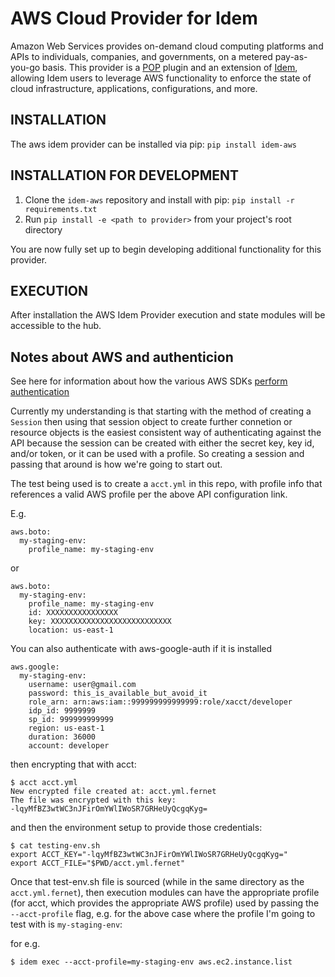 # AWS Cloud Provider for Idem

Amazon Web Services provides on-demand cloud computing platforms and APIs to individuals, companies, and governments,
on a metered pay-as-you-go basis. This provider is a [POP](https://gitlab.com/saltstack/pop/pop) plugin and an
extension of [Idem](https://gitlab.com/saltstack/pop/idem), allowing Idem users to leverage AWS functionality to enforce
the state of cloud infrastructure, applications, configurations, and more.

## INSTALLATION
The aws idem provider can be installed via pip:
`pip install idem-aws`

## INSTALLATION FOR DEVELOPMENT
1. Clone the `idem-aws` repository and install with pip:
`pip install -r requirements.txt`
2. Run `pip install -e <path to provider>` from your project's root directory

You are now fully set up to begin developing additional functionality for this provider.

## EXECUTION
After installation the AWS Idem Provider execution and state modules will be accessible to the hub.


## Notes about AWS and authenticion

See here for information about how the various AWS SDKs [perform
authentication](https://boto3.amazonaws.com/v1/documentation/api/latest/guide/configuration.html)

Currently my understanding is that starting with the method of
creating a `Session` then using that session object to create further
connetion or resource objects is the easiest consistent way of
authenticating against the API because the session can be created with
either the secret key, key id, and/or token, or it can be used with a
profile. So creating a session and passing that around is how we're
going to start out.

The test being used is to create a `acct.yml` in this repo, with
profile info that references a valid AWS profile per the above API
configuration link.

E.g.

```
aws.boto:
  my-staging-env:
    profile_name: my-staging-env
```

or

```
aws.boto:
  my-staging-env:
    profile_name: my-staging-env
    id: XXXXXXXXXXXXXXXX
    key: XXXXXXXXXXXXXXXXXXXXXXXXXXX
    location: us-east-1
```

You can also authenticate with aws-google-auth if it is installed
```
aws.google:
  my-staging-env:
    username: user@gmail.com
    password: this_is_available_but_avoid_it
    role_arn: arn:aws:iam::999999999999999:role/xacct/developer
    idp_id: 9999999
    sp_id: 999999999999
    region: us-east-1
    duration: 36000
    account: developer
```

then encrypting that with acct:
```
$ acct acct.yml
New encrypted file created at: acct.yml.fernet
The file was encrypted with this key:
-lqyMfBZ3wtWC3nJFirOmYWlIWoSR7GRHeUyQcgqKyg=
```

and then the environment setup to provide those credentials:

```
$ cat testing-env.sh
export ACCT_KEY="-lqyMfBZ3wtWC3nJFirOmYWlIWoSR7GRHeUyQcgqKyg="
export ACCT_FILE="$PWD/acct.yml.fernet"
```

Once that test-env.sh file is sourced (while in the same directory as
the `acct.yml.fernet`), then execution modules can have the
appropriate profile (for acct, which provides the appropriate AWS
profile) used by passing the `--acct-profile` flag, e.g. for the above
case where the profile I'm going to test with is `my-staging-env`:

for e.g.
```
$ idem exec --acct-profile=my-staging-env aws.ec2.instance.list
```
